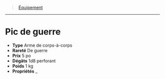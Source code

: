 ﻿---
!Equipment
Type: Arme de corps-à-corps
Price: 5 po
Weight: 1 kg
Rarity: De guerre
Damages: 1d8 perforant
Properties: _
Id: equipment_hd.md#pic-de-guerre
ParentLink: equipment_hd.md#Équipement
Name: Pic de guerre
ParentName: Équipement
NameLevel: 1
---
> [Équipement](hd_equipment.md)

---

# Pic de guerre

- **Type** Arme de corps-à-corps
- **Rareté** De guerre
- **Prix** 5 po
- **Dégâts** 1d8 perforant
- **Poids** 1 kg
- **Propriétés** _

